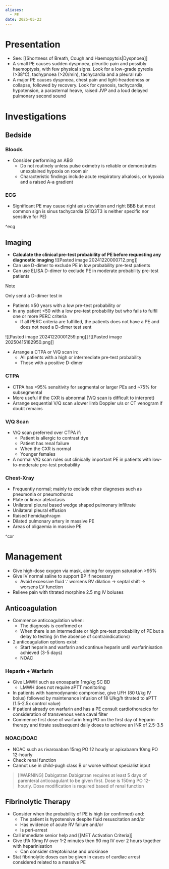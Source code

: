 ```yaml
---
aliases:
  - PE
date: 2025-05-23
---
```

# Presentation
- See: [[Shortness of Breath, Cough and Haemopytsis|Dyspnoea]]
- A small PE causes sudden dyspnoea, pleuritic pain and possibly haemoptysis, with few physical signs. Look for a low-grade pyrexia (>38°C), tachypnoea (>20/min), tachycardia and a pleural rub
- A major PE causes dyspnoea, chest pain and light-headedness or collapse, followed by recovery. Look for cyanosis, tachycardia, hypotension, a parasternal heave, raised JVP and a loud delayed pulmonary second sound
# Investigations
## Bedside
### Bloods
- Consider performing an ABG
	- Do not routinely unless pulse oximetry is reliable or demonstrates unexplained hypoxia on room air
	- Characteristic findings include acute respiratory alkalosis, or hypoxia and a raised A-a gradient
### ECG
- Significant PE may cause right axis deviation and right BBB but most common sign is sinus tachycardia (S1Q3T3 is neither specific nor sensitive for PE)

^ecg

## Imaging
- **Calculate the clinical pre-test probability of PE before requesting any diagnostic imaging**
![[Pasted image 20241220000712.png]]
- Can use D-dimer to exclude PE in low probability pre-test patients
- Can use ELISA D-dimer to exclude PE in moderate probability pre-test patients

> [!NOTE] 
> Only send a D-dimer test in 
> - Patients ≥50 years with a low pre-test probability or
> - In any patient <50 with a low pre-test probability but who fails to fulfil one or more PERC criteria
> 	- If all PERC criteria are fulfilled, the patients does not have a PE and does not need a D-dimer test sent

![[Pasted image 20241220001259.png]]
![[Pasted image 20250415182950.png]]
- Arrange a CTPA or V/Q scan in:
	- All patients with a high or intermediate pre-test probability
	- Those with a positive D-dimer
### CTPA
- CTPA has >95% sensitivity for segmental or larger PEs and ~75% for subsegmental
- More useful if the CXR is abnormal (V/Q scan is difficult to interpret)
- Arrange sequential V/Q scan ±lower limb Doppler u/s or CT venogram if doubt remains
### V/Q Scan
- V/Q scan preferred over CTPA if:
	- Patient is allergic to contrast dye
	- Patient has renal failure
	- When the CXR is normal
	- Younger females
- A normal V/Q scan rules out clinically important PE in patients with low-to-moderate pre-test probability

### Chest-Xray
- Frequently normal; mainly to exclude other diagnoses such as pneumonia or pneumothorax
- Plate or linear atelactasis
- Unilateral pleural based wedge shaped pulmonary infiltrate
- Unilateral pleural effusion
- Raised hemidiaphragm
- Dilated pulmonary artery in massive PE
- Areas of oligaemia in massive PE

^cxr

# Management
- Give high-dose oxygen via mask, aiming for oxygen saturation >95%
- Give IV normal saline to support BP if necessary
	- Avoid excessive fluid ∵ worsens RV dilation → septal shift → worsens LV function 
- Relieve pain with titrated morphine 2.5 mg IV boluses
## Anticoagulation
- Commence anticoagulation when:
	- The diagnosis is confirmed or
	- When there is an intermediate or high pre-test probability of PE but a delay to testing (in the absence of contraindications)
- 2 anticoagulation options exist:
	- Start heparin and warfarin and continue heparin until warfarinisation achieved (3-5 days)
	- NOAC
### Heparin + Warfarin
- Give LMWH such as enoxaparin 1mg/kg SC BD
	- LMWH does not require aPTT monitoring
- In patients with haemodynamic compromise, give UFH (80 U/kg IV bolus) followed by maintenance infusion of 18 U/kg/h titrated to aPTT (1.5-2.5x control value)
- If patient already on warfarin and has a PE consult cardiothoracics for consideration of transvenous vena caval filter
- Commence first dose of warfarin 5mg PO on the first day of heparin therapy and titrate ssubsequent daily doses to achieve an INR of 2.5-3.5
### NOAC/DOAC
- NOAC such as rivaroxaban 15mg PO 12 hourly or apixabanm 10mg PO 12-hourly 
- Check renal function
- Cannot use in child-pugh class B or worse without specialist input
> [!WARNING] Dabigatran
> Dabigatran requires at least 5 days of parenteral anticoagulant to be given first. Dose is 150mg PO 12-hourly. Dose modification is required based of renal function
## Fibrinolytic Therapy
- Consider when the probability of PE is high (or confirmed) and:
	- The patient is hypotensive despite fluid resuscitation and/or
	- Has evidence of acute RV failure and/or
	- Is peri-arrest
- Call immediate senior help and [[MET Activation Criteria]]
- Give tPA 10mg IV over 1-2 minutes then 90 mg IV over 2 hours together with heparinisation
	- Can consider streptokinase and urokinase
- Stat fibrinolytic doses can be given in cases of cardiac arrest considered related to a massive PE